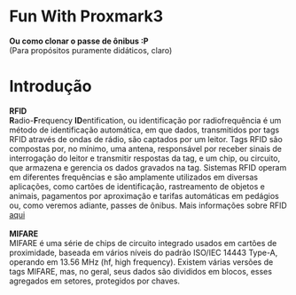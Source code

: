 # Fun With Proxmark3
**Ou como clonar o passe de ônibus :P**<br>
(Para propósitos puramente didáticos, claro)

# Introdução
**RFID**<br>
**R**adio-**F**requency **ID**entification, ou identificação por radiofrequência é um método de identificação automática, em que dados, transmitidos por tags RFID através de ondas de rádio, são captados por um leitor. Tags RFID são compostas por, no mínimo, uma antena, responsável por receber sinais de interrogação do leitor e transmitir respostas da tag, e um chip, ou circuito, que armazena e gerencia os dados gravados na tag. Sistemas RFID operam em diferentes frequências e são amplamente utilizados em diversas aplicações, como cartões de identificação, rastreamento de objetos e animais, pagamentos por aproximação e tarifas automáticas em pedágios ou, como veremos adiante, passes de ônibus. Mais informações sobre RFID [aqui](https://en.wikipedia.org/wiki/Radio-frequency_identification)<br><br>
**MIFARE**<br>
MIFARE é uma série de chips de circuito integrado usados em cartões de proximidade, baseada em vários níveis do padrão ISO/IEC 14443 Type-A, operando em 13.56 MHz (hf, high frequency). Existem várias versões de tags MIFARE, mas, no geral, seus dados são divididos em blocos, esses agregados em setores, protegidos por chaves.
